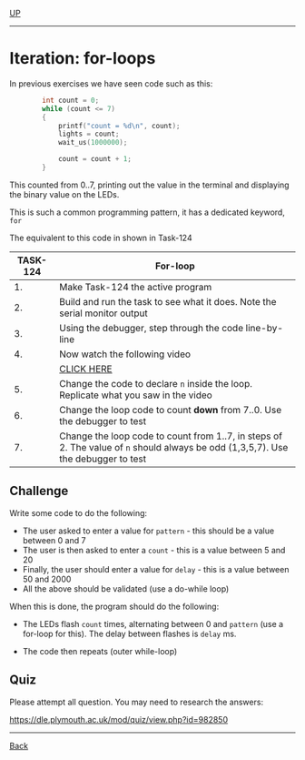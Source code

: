 
[UP](Digital_Outputs_2.md)

---

# Iteration: for-loops
In previous exercises we have seen code such as this:

```C++
        int count = 0;
        while (count <= 7) 
        {
            printf("count = %d\n", count);
            lights = count;
            wait_us(1000000);

            count = count + 1;
        }
```

This counted from 0..7, printing out the value in the terminal and displaying the binary value on the LEDs.

This is such a common programming pattern, it has a dedicated keyword, `for`

The equivalent to this code in shown in Task-124

| TASK-124 | For-loop |
| --- | --- |
| 1. | Make Task-124 the active program |
| 2. | Build and run the task to see what it does. Note the serial monitor output |
| 3. | Using the debugger, step through the code line-by-line |
| 4. | Now watch the following video |
|    | [CLICK HERE](https://plymouth.cloud.panopto.eu/Panopto/Pages/Viewer.aspx?id=bd2f576c-0a79-42eb-8aa8-ac5901172f24) |
| 5. | Change the code to declare `n` inside the loop. Replicate what you saw in the video |
| 6. | Change the loop code to count **down** from 7..0. Use the debugger to test |
| 7. | Change the loop code to count from 1..7, in steps of 2. The value of `n` should always be odd (1,3,5,7). Use the debugger to test |

## Challenge
Write some code to do the following:

* The user asked to enter a value for `pattern` - this should be a value between 0 and 7
* The user is then asked to enter a `count` - this is a value between 5 and 20
* Finally, the user should enter a value for `delay` - this is a value between 50 and 2000
* All the above should be validated (use a do-while loop)

When this is done, the program should do the following:

* The LEDs flash `count` times, alternating between 0 and `pattern` (use a for-loop for this). The delay between flashes is `delay` ms.

* The code then repeats (outer while-loop)

## Quiz
Please attempt all question. You may need to research the answers:

https://dle.plymouth.ac.uk/mod/quiz/view.php?id=982850


---

[Back](Digital_Outputs_2.md)